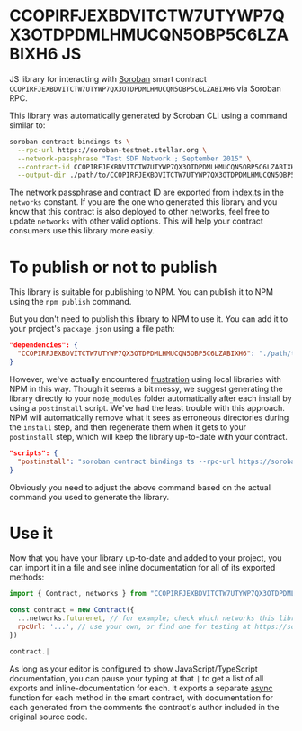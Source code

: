 # CCOPIRFJEXBDVITCTW7UTYWP7QX3OTDPDMLHMUCQN5OBP5C6LZABIXH6 JS

JS library for interacting with [Soroban](https://soroban.stellar.org/) smart contract `CCOPIRFJEXBDVITCTW7UTYWP7QX3OTDPDMLHMUCQN5OBP5C6LZABIXH6` via Soroban RPC.

This library was automatically generated by Soroban CLI using a command similar to:

```bash
soroban contract bindings ts \
  --rpc-url https://soroban-testnet.stellar.org \
  --network-passphrase "Test SDF Network ; September 2015" \
  --contract-id CCOPIRFJEXBDVITCTW7UTYWP7QX3OTDPDMLHMUCQN5OBP5C6LZABIXH6 \
  --output-dir ./path/to/CCOPIRFJEXBDVITCTW7UTYWP7QX3OTDPDMLHMUCQN5OBP5C6LZABIXH6
```

The network passphrase and contract ID are exported from [index.ts](./src/index.ts) in the `networks` constant. If you are the one who generated this library and you know that this contract is also deployed to other networks, feel free to update `networks` with other valid options. This will help your contract consumers use this library more easily.

# To publish or not to publish

This library is suitable for publishing to NPM. You can publish it to NPM using the `npm publish` command.

But you don't need to publish this library to NPM to use it. You can add it to your project's `package.json` using a file path:

```json
"dependencies": {
  "CCOPIRFJEXBDVITCTW7UTYWP7QX3OTDPDMLHMUCQN5OBP5C6LZABIXH6": "./path/to/this/folder"
}
```

However, we've actually encountered [frustration](https://github.com/stellar/soroban-example-dapp/pull/117#discussion_r1232873560) using local libraries with NPM in this way. Though it seems a bit messy, we suggest generating the library directly to your `node_modules` folder automatically after each install by using a `postinstall` script. We've had the least trouble with this approach. NPM will automatically remove what it sees as erroneous directories during the `install` step, and then regenerate them when it gets to your `postinstall` step, which will keep the library up-to-date with your contract.

```json
"scripts": {
  "postinstall": "soroban contract bindings ts --rpc-url https://soroban-testnet.stellar.org --network-passphrase \"Test SDF Network ; September 2015\" --id CCOPIRFJEXBDVITCTW7UTYWP7QX3OTDPDMLHMUCQN5OBP5C6LZABIXH6 --name CCOPIRFJEXBDVITCTW7UTYWP7QX3OTDPDMLHMUCQN5OBP5C6LZABIXH6"
}
```

Obviously you need to adjust the above command based on the actual command you used to generate the library.

# Use it

Now that you have your library up-to-date and added to your project, you can import it in a file and see inline documentation for all of its exported methods:

```js
import { Contract, networks } from "CCOPIRFJEXBDVITCTW7UTYWP7QX3OTDPDMLHMUCQN5OBP5C6LZABIXH6"

const contract = new Contract({
  ...networks.futurenet, // for example; check which networks this library exports
  rpcUrl: '...', // use your own, or find one for testing at https://soroban.stellar.org/docs/reference/rpc#public-rpc-providers
})

contract.|
```

As long as your editor is configured to show JavaScript/TypeScript documentation, you can pause your typing at that `|` to get a list of all exports and inline-documentation for each. It exports a separate [async](https://developer.mozilla.org/en-US/docs/Web/JavaScript/Reference/Statements/async_function) function for each method in the smart contract, with documentation for each generated from the comments the contract's author included in the original source code.
